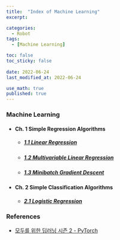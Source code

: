 ```yaml
---
title:  "Index of Machine Learning"
excerpt: 

categories:
  - Robot
tags:
  - [Machine Learning]

toc: false
toc_sticky: false
 
date: 2022-06-24
last_modified_at: 2022-06-24

use_math: true
published: true
---
```


### Machine Learning
- #### Ch. 1 Simple Regression Algorithms
  - ##### [1.1 Linear Regression](https://pyohyu.github.io/robot/ml1.1/)
  - ##### [1.2 Multivariable Linear Regression](https://pyohyu.github.io/robot/ml1.2/)
  - ##### [1.3 Minibatch Gradient Descent](https://pyohyu.github.io/robot/ml1.3/)

- #### Ch. 2 Simple Classification Algorithms
  - ##### [2.1 Logistic Regression](https://pyohyu.github.io/robot/ml2.1/)


### References

- [모두를 위한 딥러닝 시즌 2 - PyTorch](https://deeplearningzerotoall.github.io/season2/lec_pytorch.html)